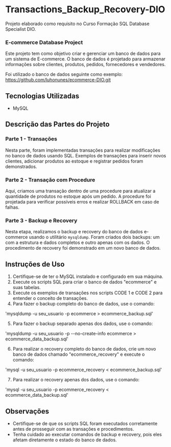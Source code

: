 # Transactions_Backup_Recovery-DIO
Projeto elaborado como requisito no Curso Formação SQL Database Specialist DIO. 
### E-commerce Database Project

Este projeto tem como objetivo criar e gerenciar um banco de dados para um sistema de E-commerce. O banco de dados é projetado para armazenar informações sobre clientes, produtos, pedidos, fornecedores e vendedores.

Foi utilizado o banco de dados seguinte como exemplo:
<https://github.com/luhonunes/ecommerce-DIO.git>

## Tecnologias Utilizadas

- MySQL

## Descrição das Partes do Projeto

### Parte 1 - Transações

Nesta parte, foram implementadas transações para realizar modificações no banco de dados usando SQL. Exemplos de transações para inserir novos clientes, adicionar produtos ao estoque e registrar pedidos foram demonstrados.

### Parte 2 - Transação com Procedure

Aqui, criamos uma transação dentro de uma procedure para atualizar a quantidade de produtos no estoque após um pedido. A procedure foi projetada para verificar possíveis erros e realizar ROLLBACK em caso de falhas.

### Parte 3 - Backup e Recovery

Nesta etapa, realizamos o backup e recovery do banco de dados e-commerce usando o utilitário `mysqldump`. Foram criados dois backups: um com a estrutura e dados completos e outro apenas com os dados. O procedimento de recovery foi demonstrado em um novo banco de dados.

## Instruções de Uso

1. Certifique-se de ter o MySQL instalado e configurado em sua máquina.
2. Execute os scripts SQL para criar o banco de dados "ecommerce" e suas tabelas.
3. Execute os exemplos de transações nos scripts CODE 1 e CODE 2 para entender o conceito de transações.
4. Para fazer o backup completo do banco de dados, use o comando:

 'mysqldump -u seu_usuario -p ecommerce > ecommerce_backup.sql'

5. Para fazer o backup separado apenas dos dados, use o comando:

 'mysqldump -u seu_usuario -p --no-create-info ecommerce > ecommerce_data_backup.sql'

6. Para realizar o recovery completo do banco de dados, crie um novo banco de dados chamado "ecommerce_recovery" e execute o comando:

 'mysql -u seu_usuario -p ecommerce_recovery < ecommerce_backup.sql'

7. Para realizar o recovery apenas dos dados, use o comando:

 'mysql -u seu_usuario -p ecommerce_recovery < ecommerce_data_backup.sql'


## Observações

- Certifique-se de que os scripts SQL foram executados corretamente antes de prosseguir com as transações e procedimentos.
- Tenha cuidado ao executar comandos de backup e recovery, pois eles afetam diretamente o estado do banco de dados.


